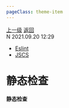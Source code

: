 ```yaml
---
pageClass: theme-item
---
```

<div class="extend-header">
    <div class="info">
        <div class="record">
            <a class="back" href="./">上一级</a>
            <a class="back" href="./">返回</a>
        </div>        
        <div class="mini">
            <span>N 2021.09.20 12:29</span>
        </div>
    </div>
    <div class="content"><div class="custom-block links">
<ul class="desc">
<li><a href="tools/eslint">Eslint</a></li>
<li><a href="undefined">JSCS</a></li>
</ul>
</div></div>
</div>
<div class="content-header">
<h1>静态检查</h1><strong>静态检查</strong>
</div>
<div class="static-content">


</div>